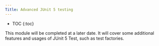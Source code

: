 ```yaml
---
Title: Advanced JUnit 5 testing
---
```


* TOC
{:toc}

This module will be completed at a later date. It will cover some additional features and usages of JUnit 5 Test, such as test factories.